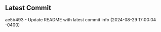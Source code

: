 
## Latest Commit
ae5b493 - Update README with latest commit info (2024-08-29 17:00:04 -0400) <Yunxi-Zhou>
